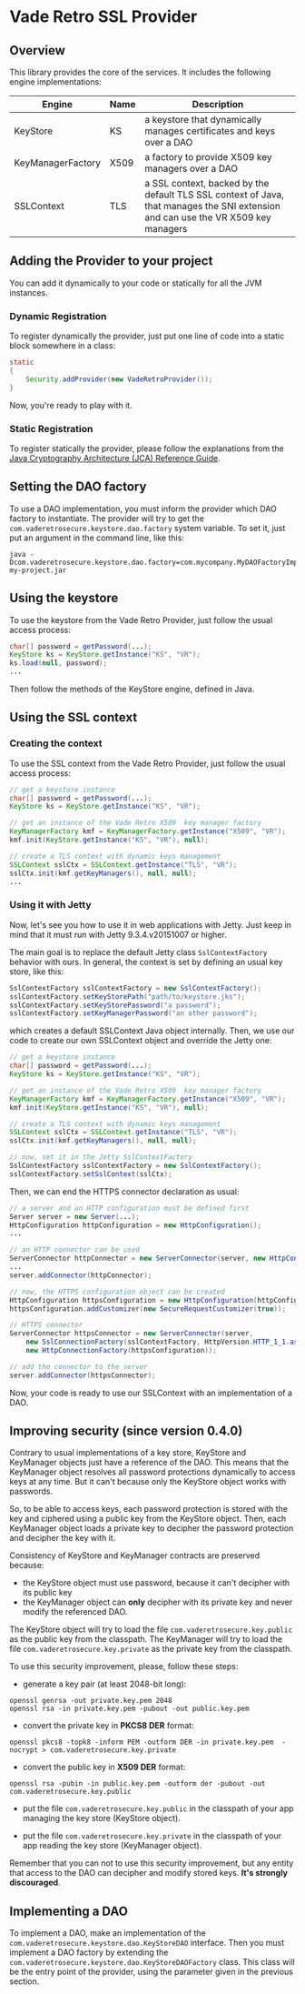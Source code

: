 # Vade Retro SSL Provider

## Overview

This library provides the core of the services. It includes the following engine implementations:

| Engine | Name | Description |
|--------|--------|--------|
| KeyStore | KS | a keystore that dynamically manages certificates and keys over a DAO |
| KeyManagerFactory | X509 | a factory to provide X509 key managers over a DAO |
| SSLContext | TLS | a SSL context, backed by the default TLS SSL context of Java, that manages the SNI extension and can use the VR X509 key managers |


## Adding the Provider to your project

You can add it dynamically to your code or statically for all the JVM instances.

### Dynamic Registration

To register dynamically the provider, just put one line of code into a static block somewhere in a class:

```java
static
{
	Security.addProvider(new VadeRetroProvider());
}
```

Now, you're ready to play with it.

### Static Registration

To register statically the provider, please follow the explanations from the [Java Cryptography Architecture (JCA) Reference Guide](http://docs.oracle.com/javase/8/docs/technotes/guides/security/crypto/CryptoSpec.html#ProviderInstalling).

## Setting the DAO factory

To use a DAO implementation, you must inform the provider which DAO factory to instantiate. The provider will try to get the `com.vaderetrosecure.keystore.dao.factory` system variable. To set it, just put an argument in the command line, like this:

	java -Dcom.vaderetrosecure.keystore.dao.factory=com.mycompany.MyDAOFactoryImpl my-project.jar

## Using the keystore

To use the keystore from the Vade Retro Provider, just follow the usual access process:

```java
char[] password = getPassword(...);
KeyStore ks = KeyStore.getInstance("KS", "VR");
ks.load(null, password);
...
```

Then follow the methods of the KeyStore engine, defined in Java.


## Using the SSL context

### Creating the context

To use the SSL context from the Vade Retro Provider, just follow the usual access process:

```java
// get a keystore instance
char[] password = getPassword(...);
KeyStore ks = KeyStore.getInstance("KS", "VR");

// get an instance of the Vade Retro X509  key manager factory
KeyManagerFactory kmf = KeyManagerFactory.getInstance("X509", "VR");
kmf.init(KeyStore.getInstance("KS", "VR"), null);

// create a TLS context with dynamic keys management
SSLContext sslCtx = SSLContext.getInstance("TLS", "VR");
sslCtx.init(kmf.getKeyManagers(), null, null);
...
```

### Using it with Jetty

Now, let's see you how to use it in web applications with Jetty. Just keep in mind that it must run with Jetty 9.3.4.v20151007 or higher.

The main goal is to replace the default Jetty class `SslContextFactory` behavior with ours. In general, the context is set by defining an usual key store, like this:

```java
SslContextFactory sslContextFactory = new SslContextFactory();
sslContextFactory.setKeyStorePath("path/to/keystore.jks");
sslContextFactory.setKeyStorePassword("a password");
sslContextFactory.setKeyManagerPassword("an other password");
```

which creates a default SSLContext Java object internally. Then, we use our code to create our own SSLContext object and override the Jetty one:

```java
// get a keystore instance
char[] password = getPassword(...);
KeyStore ks = KeyStore.getInstance("KS", "VR");

// get an instance of the Vade Retro X509  key manager factory
KeyManagerFactory kmf = KeyManagerFactory.getInstance("X509", "VR");
kmf.init(KeyStore.getInstance("KS", "VR"), null);

// create a TLS context with dynamic keys management
SSLContext sslCtx = SSLContext.getInstance("TLS", "VR");
sslCtx.init(kmf.getKeyManagers(), null, null);

// now, set it in the Jetty SslContextFactory
SslContextFactory sslContextFactory = new SslContextFactory();
sslContextFactory.setSslContext(sslCtx);
``` 

Then, we can end the HTTPS connector declaration as usual:

```java
// a server and an HTTP configuration must be defined first
Server server = new Server(...);
HttpConfiguration httpConfiguration = new HttpConfiguration();
...

// an HTTP connector can be used
ServerConnector httpConnector = new ServerConnector(server, new HttpConnectionFactory(httpConfiguration));
...
server.addConnector(httpConnector);

// now, the HTTPS configuration object can be created
HttpConfiguration httpsConfiguration = new HttpConfiguration(httpConfiguration);
httpsConfiguration.addCustomizer(new SecureRequestCustomizer(true));

// HTTPS connector
ServerConnector httpsConnector = new ServerConnector(server, 
	new SslConnectionFactory(sslContextFactory, HttpVersion.HTTP_1_1.asString()),
	new HttpConnectionFactory(httpsConfiguration));

// add the connector to the server
server.addConnector(httpsConnector);

```

Now, your code is ready to use our SSLContext with an implementation of a DAO. 

## Improving security (since version 0.4.0)

Contrary to usual implementations of a key store, KeyStore and KeyManager objects just have a reference of the DAO. This means that the KeyManager object resolves all password protections dynamically to access keys at any time. But it can't because only the KeyStore object works with passwords.

So, to be able to access keys, each password protection is stored with the key and ciphered using a public key from the KeyStore object. Then, each KeyManager object loads a private key to decipher the password protection and decipher the key with it.

Consistency of KeyStore and KeyManager contracts are preserved because:
* the KeyStore object must use password, because it can't decipher with its public key
* the KeyManager object can __only__ decipher with its private key and never modify the referenced DAO.

The KeyStore object will try to load the file `com.vaderetrosecure.key.public` as the public key from the classpath. The KeyManager will try to load the file `com.vaderetrosecure.key.private` as the private key from the classpath.

To use this security improvement, please, follow these steps:

* generate a key pair (at least 2048-bit long):

```
openssl genrsa -out private.key.pem 2048
openssl rsa -in private.key.pem -pubout -out public.key.pem
```

* convert the private key in __PKCS8 DER__ format:

```
openssl pkcs8 -topk8 -inform PEM -outform DER -in private.key.pem  -nocrypt > com.vaderetrosecure.key.private
```

* convert the public key in __X509 DER__ format:

```
openssl rsa -pubin -in public.key.pem -outform der -pubout -out com.vaderetrosecure.key.public
```

* put the file `com.vaderetrosecure.key.public` in the classpath of your app managing the key store (KeyStore object).

* put the file `com.vaderetrosecure.key.private` in the classpath of your app reading the key store (KeyManager object).

Remember that you can not to use this security improvement, but any entity that access to the DAO can decipher and modify stored keys. __It's strongly discouraged__. 

## Implementing a DAO

To implement a DAO, make an implementation of the `com.vaderetrosecure.keystore.dao.KeyStoreDAO` interface. Then you must implement a DAO factory by extending the `com.vaderetrosecure.keystore.dao.KeyStoreDAOFactory` class. This class will be the entry point of the provider, using the parameter given in the previous section.
